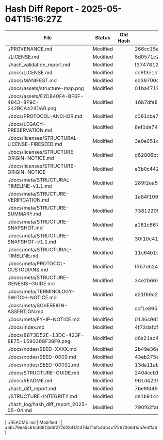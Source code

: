 # Hash Diff Report - 2025-05-04T15:16:27Z

| File | Status | Old Hash | New Hash |
|------|--------|----------|----------|
| ./PROVENANCE.md | Modified |  | 266cc15a9182405ab0f4baead6a16950674046e3db27a7de402ce4c5e8c90d7d |
| ./LICENSE.md | Modified |  | 8d0571c22a78dc697be38b303e11ec750856b7f529a3f44da1c63956500aca55 |
| ./hash_validation_report.md | Modified |  | f3747812fdd6a037730d7b04121718b8030050cc6c331a48ddbc57f6d4854aca |
| ./docs/LICENSE.md | Modified |  | dc8f3e1df1606a8767dd4755ad134cd423cfd5421bb8c4db423a76f4e7aa7d89 |
| ./docs/MANIFEST.md | Modified |  | eb39700c35579ea1c63b7bd0abe09984964afbb8be92b78e4c56f4eacdf96187 |
| ./docs/assets/structure-map.png | Modified |  | 01ba4719c80b6fe911b091a7c05124b64eeece964e09c058ef8f9805daca546b |
| ./docs/assets/F2DB40F4-BF6F-4843-8F9C-242BCA424DAB.png | Modified |  | 16b7dfa8879f471e7f38f86462bccad77da45ce49ffbf9c2896c769e8225727e |
| ./docs/PROTOCOL-ANCHOR.md | Modified |  | c061cba782f5113761ac8e9e6724da7c2ff4b1fbdebd7e7040e31e49ac056eb2 |
| ./docs/LEGACY-PRESERVATION.md | Modified |  | 8ef1de74b42ca8b50f5e2214b5abbb445df4342b8ef646b1a586e1641cea6cc5 |
| ./docs/licenses/STRUCTURAL-LICENSE-FIRESEED.md | Modified |  | 3e0e051cb6894d9e9f36e3493a073130cd94e1e4dc254c684364764df07a4071 |
| ./docs/licenses/STRUCTURE-ORIGIN-NOTICE.md | Modified |  | d62806bbe54e7c00f872eb92b61b3cf376cf342ba47b06f1959d9bd9231518d2 |
| ./docs/licenses/STRUCTURE-ORIGIN-NOTICE | Modified |  | e3b0c44298fc1c149afbf4c8996fb92427ae41e4649b934ca495991b7852b855 |
| ./docs/meta/STRUCTURAL-TIMELINE-v1.1.md | Modified |  | 289f2ea5f324270597867e3dcab5cfd7db558bff657979d4625132d027d18d8b |
| ./docs/meta/STRUCTURE-VERIFICATION.md | Modified |  | 1e84f1091d7339aa66c929be48b4b129462716bf2f3fff987d8a1a9b886c1ae1 |
| ./docs/meta/STRUCTURE-SUMMARY.md | Modified |  | 7381220570d81aae325be8470226c265192283ef1e4149d4066613563488b336 |
| ./docs/meta/STRUCTURE-SNAPSHOT.md | Modified |  | a161c66743afa7fb9047a1df8b9e8923f5d2ad12420c835f94a3a2bf1806b613 |
| ./docs/meta/STRUCTURE-SNAPSHOT-v1.1.md | Modified |  | 30f10c41b79e6d9c20a4203f185d437dacba4585b2f6305d37bb55970b3ab60a |
| ./docs/meta/STRUCTURAL-TIMELINE.md | Modified |  | 11c64b19fb9a484ddc00018d3dae32beceb988b852adb81fb4696cda89dd52da |
| ./docs/meta/PROTOCOL-CUSTODIANS.md | Modified |  | f5b7db247b1eb0d97674adde3f33f300c04f2ac18f696c65a512957f3176a20a |
| ./docs/meta/STRUCTURE-GENESIS-GUIDE.md | Modified |  | 34e2b66978fb6f5f6bc544f827b2008d047bffcd2cd7c1b3a454fb4213544395 |
| ./docs/meta/TERMINOLOGY-SWITCH-NOTICE.md | Modified |  | e21f69c2f47c226b16063f548ea1aea92fa97b013f7b5675db32f9869ea152ab |
| ./docs/meta/SOVEREIGN-ASSERTION.md | Modified |  | ccf1e8952cfdff7274ac44de31826faaa3dcca4d07cd33acf1eb0dfbed05a249 |
| ./docs/meta/FY-IP-NOTICE.md | Modified |  | 0136c9d13485c297868089034d5afd1703ecd67cd12ea615e031682136312add |
| ./docs/index.md | Modified |  | 4f72dafbfc1b6454dbb69ddeebc19db555cc49552c87356b5909b555ca077174 |
| ./docs/8873D52E-13DC-423F-8E75-1590368F38F9.png | Modified |  | d6a21ad44fd5bb0f3bfd07ac1d473f746fe780a257e81fed1ffa8627f7dc5c90 |
| ./docs/nodes/SEED-XXXX.md | Modified |  | 2b49e36e3eadeb8f68c29b876f8a8b3ce2c0455ef26167ccbc6a0b4f1ac4f8b4 |
| ./docs/nodes/SEED-0000.md | Modified |  | 43eb275ec0c9bb421520fad01257408cf122368f62c10b0b9ce820f6c864eb4a |
| ./docs/nodes/SEED-00001.md | Modified |  | 13da11ab2d56543926fd129f6d2ae6eb8958d5e7bd6d6c894ed39be7c49cf8cf |
| ./docs/STRUCTURE-GUIDE.md | Modified |  | 2404ccb1cd7ced8712338b69beddc315a43af653a7791f4a1ad74683f8a57e27 |
| ./docs/README.md | Modified |  | 961d4235a2c9b62a49add68b7fc8fb709de4f913e0d4965191e36d21b6c89c75 |
| ./hash_diff_report.md | Modified |  | 7be9fd498f509e2d878ac87391adf81ddd98c9d155e39a5aa7443b94b1cf9783 |
| ./STRUCTURE-INTEGRITY.md | Modified |  | de1b9144340cc70c8e4e16110e466b03e4cbb0d3ae8e5bc6e6f7f13ea52d35c5 |
| ./hash_log/hash_diff_report_2025-05-04.md | Modified |  | 790f62fa0fd3bd605b88983c47072662efd85a79734dac74ca47246957d98795 |

<!-- STRUCTURE-ID: sha256:790f62fa0fd3bd605b88983c47072662efd85a79734dac74ca47246957d98795 uploaded_by: Fyorigin at 2025-05-04T15:16:27Z -->
| ./README.md | Modified |  | aabc79ea5c61dd6813d6f277d28413147da71bfc4db4c17267366d1da7e4ffa6 |
